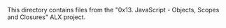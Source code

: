 This directory contains files from the "0x13. JavaScript - Objects, Scopes and Closures" ALX project.